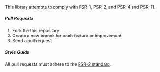 This library attempts to comply with PSR-1, PSR-2, and PSR-4 and PSR-11.

##### Pull Requests
1. Fork the this repository
2. Create a new branch for each feature or improvement
3. Send a pull request

##### Style Guide
All pull requests must adhere to the [PSR-2 standard](https://github.com/php-fig/fig-standards/blob/master/accepted/PSR-2-coding-style-guide.md).
